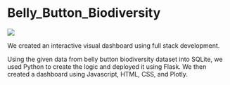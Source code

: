 # Belly_Button_Biodiversity

<img src="https://usc.bootcampcontent.com/usc-boot-camp/USCLOS201801DATA2-Class-Repository-DATA/raw/master/02-Homework/15-Interactive-Visualizations-and-Dashboards/Instructions/Images/bacteria_by_filterforgedotcom.jpg">

<p>We created an interactive visual dashboard using full stack development. </p>

<p>Using the given data from belly button biodiversity dataset into SQLite, we used Python to create the logic and deployed it using Flask. We then created a dashboard using Javascript, HTML, CSS, and Plotly.
